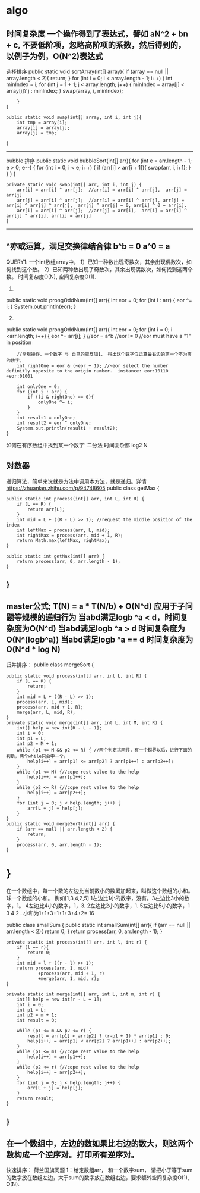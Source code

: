 # algo
时间复杂度 一个操作得到了表达式，譬如 aN^2 + bn + c, 不要低阶项，忽略高阶项的系数，然后得到的，以例子为例，O(N^2)表达式
----------------------------------------------------------------------
选择排序
public static void sortArray(int[] array){
        if (array == null || array.length < 2){
            return;
        }
        for (int i = 0; i < array.length - 1; i++) {
            int minIndex = i;
            for (int j = 1 + 1; j < array.length; j++) {
               minIndex = array[j] < array[i]? j : minIndex;
            }
            swap(array, i, minIndex);

        }
    }

    public static void swap(int[] array, int i, int j){
        int tmp = array[i];
        array[i] = array[j];
        array[j] = tmp;

    }
---------------------------------------------------------------------------
bubble 排序
    public static void bubbleSort(int[] arr){
        for (int e = arr.length - 1; e > 0; e--) {
            for (int i = 0; i < e; i++) {
                if (arr[i] > arr[i + 1]){
                    swap(arr, i, i+1);
                }
            }
        }
    }

    private static void swap(int[] arr, int i, int j) {
        arr[i] = arr[i] ^ arr[j];  //arr[i] = arr[i] ^ arr[j],  arr[j] = arr[j]
        arr[j] = arr[i] ^ arr[j];  //arr[i] = arr[i] ^ arr[j], arr[j] = arr[i] ^ arr[j] ^ arr[j],  arr[j] ^ arr[j] = 0, arr[i] ^ 0 = arr[i].
        arr[i] = arr[i] ^ arr[j];  //arr[j] = arr[i],  arr[i] = arr[i] ^ arr[j] ^ arr[i], arr[i] = arr[j]
    }
-----------------------------------------------------------------------
^亦或运算，满足交换律结合律 b^b = 0   a^0 = a
------------------------------------------------------------------------
QUERY1:
一个int数组array中， 
1）已知一种数出现奇数次，其余出现偶数次，如何找到这个数。
2）已知两种数出现了奇数次，其余出现偶数次，如何找到这两个数。 
时间复杂度O(N), 空间复杂度O(1).

1)
public static void prongOddNum(int[] arr){
        int eor = 0;
        for (int i : arr) {
            eor ^= i;
        }
        System.out.println(eor);
    }


2)
public static void prongOddNum(int[] arr){
        int eor = 0;
        for (int i = 0; i <arr.length; i++) {
            eor ^= arr[i];
        }
        //eor = a^b
        //eor  != 0
        //eor must have a "1" in position

        //常规操作，一个数字 与 自己的取反加1， 得出这个数字位运算最右边的第一个不为零的数字。
        int rightOne = eor & (~eor + 1); //~eor select the number definitly opposite to the origin number.  instance: eor:10110 ~eor:01001

        int onlyOne = 0;
        for (int i : arr) {
            if ((i & rightOne) == 0){
                onlyOne ^= i;
            }
        }
        int result1 = onlyOne;
        int result2 = eor ^ onlyOne;
        System.out.println(result1 + result2);
    }
如何在有序数组中找到某一个数字‘  二分法  时间复杂都  log2 N

对数器
--------------------------------------------------------------------------
递归算法，简单来说就是方法中调用本方法，就是递归。详情 https://zhuanlan.zhihu.com/p/94748605
public class getMax {

    public static int process(int[] arr, int L, int R) {
        if (L == R) {
            return arr[L];
        }
        int mid = L + ((R - L) >> 1); //request the middle position of the index
        int leftMax = process(arr, L, mid);
        int rightMax = process(arr, mid + 1, R);
        return Math.max(leftMax, rightMax);
    }

    public static int getMax(int[] arr) {
        return process(arr, 0, arr.length - 1);
    }
}
--------------------------------------------------------------
 master公式; T(N) = a * T(N/b) + O(N^d) 应用于子问题等规模的递归行为
 当abd满足logb ^a < d，时间复杂度为O(N^d)
 当abd满足logb ^a > d  时间复杂度为O(N^(logb^a))
 当abd满足logb ^a == d 时间复杂度为O(N^d * log N)
 --------------------------------------------------------------

归并排序：
public class mergeSort {

    public static void process(int[] arr, int L, int R) {
        if (L == R) {
            return;
        }
        int mid = L + ((R - L) >> 1);
        process(arr, L, mid);
        process(arr, mid + 1, R);
        merge(arr, L, mid, R);
    }
    private static void merge(int[] arr, int L, int M, int R) {
        int[] help = new int[R - L - 1];
        int i = 0;
        int p1 = L;
        int p2 = M + 1;
        while (p1 <= M && p2 <= R) { //两个判定挑两件，有一个越界以后，进行下面的判断，两个while只会中一个。
            help[i++] = arr[p1] <= arr[p2] ? arr[p1++] : arr[p2++];
        }
        while (p1 <= M) {//cope rest value to the help
            help[i++] = arr[p1++];
        }
        while (p2 <= R) {//cope rest value to the help
            help[i++] = arr[p2++];
        }
        for (int j = 0; j < help.length; j++) {
            arr[L + j] = help[j];
        }
    }
    public static void mergeSort(int[] arr) {
        if (arr == null || arr.length < 2) {
            return;
        }
        process(arr, 0, arr.length - 1);
    }
}
================================================================
在一个数组中，每一个数的左边比当前数小的数累加起来，叫做这个数组的小和。球一个数组的小和。
例如[1,3,4,2,5] 1左边比1小的数字，没有。3左边比3小的数字，1。 4左边比4小的数字，1，3. 2左边比2小的数字，1. 5左边比5小的数字，1 3 4 2 . 小和为1+1+3+1+1+3+4+2= 16

public class smallSum {
    public static int smallSum(int[] arr){
        if (arr == null || arr.length < 2){
            return 0;
        }
        return process(arr, 0, arr.length - 1);
    }

    private static int process(int[] arr, int l, int r) {
        if (l == r){
            return 0;
        }
        int mid = l + ((r - l) >> 1);
        return process(arr, 1, mid)
                +process(arr, mid + 1, r)
                +merge(arr, 1, mid, r);
    }

    private static int merge(int[] arr, int L, int m, int r) {
        int[] help = new int[r - L + 1];
        int i = 0;
        int p1 = L;
        int p2 = m + 1;
        int result = 0;

        while (p1 <= m && p2 <= r) {
            result = arr[p1] < arr[p2] ? (r-p1 + 1) * arr[p1] : 0;
            help[i++] = arr[p1] < arr[p2] ? arr[p1++] : arr[p2++];
        }
        while (p1 <= m) {//cope rest value to the help
            help[i++] = arr[p1++];
        }
        while (p2 <= r) {//cope rest value to the help
            help[i++] = arr[p2++];
        }
        for (int j = 0; j < help.length; j++) {
            arr[L + j] = help[j];
        }
        return result;
    }
}
-----------------------------------------------------------------------
在一个数组中，左边的数如果比右边的数大，则这两个数构成一个逆序对。打印所有逆序对。
-----------------------------------------------------------------------------
快速排序：
荷兰国旗问题
1：给定数组arr， 和一个数字sum， 请把小于等于sum的数字放在数组左边，大于sum的数字放在数组右边，要求额外空间复杂度O(1), O(N).


























